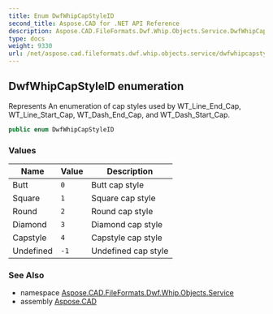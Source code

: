 ```yaml
---
title: Enum DwfWhipCapStyleID
second_title: Aspose.CAD for .NET API Reference
description: Aspose.CAD.FileFormats.Dwf.Whip.Objects.Service.DwfWhipCapStyleID enum. Represents An enumeration of cap styles used by WT_Line_End_Cap WT_Line_Start_Cap WT_Dash_End_Cap and WT_Dash_Start_Cap
type: docs
weight: 9330
url: /net/aspose.cad.fileformats.dwf.whip.objects.service/dwfwhipcapstyleid/
---
```

## DwfWhipCapStyleID enumeration

Represents An enumeration of cap styles used by WT_Line_End_Cap, WT_Line_Start_Cap, WT_Dash_End_Cap, and WT_Dash_Start_Cap.

```csharp
public enum DwfWhipCapStyleID
```

### Values

| Name | Value | Description |
| --- | --- | --- |
| Butt | `0` | Butt cap style |
| Square | `1` | Square cap style |
| Round | `2` | Round cap style |
| Diamond | `3` | Diamond cap style |
| Capstyle | `4` | Capstyle cap style |
| Undefined | `-1` | Undefined cap style |

### See Also

* namespace [Aspose.CAD.FileFormats.Dwf.Whip.Objects.Service](../../aspose.cad.fileformats.dwf.whip.objects.service/)
* assembly [Aspose.CAD](../../)


